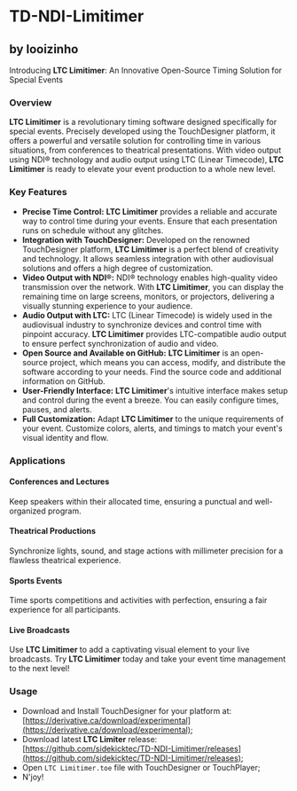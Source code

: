 # TD-NDI-Limitimer
## by looizinho

Introducing **LTC Limitimer**: An Innovative Open-Source Timing Solution for Special Events

### Overview

**LTC Limitimer** is a revolutionary timing software designed specifically for special events. Precisely developed using the TouchDesigner platform, it offers a powerful and versatile solution for controlling time in various situations, from conferences to theatrical presentations. With video output using NDI® technology and audio output using LTC (Linear Timecode), **LTC Limitimer** is ready to elevate your event production to a whole new level.

### Key Features

* **Precise Time Control:** **LTC Limitimer** provides a reliable and accurate way to control time during your events. Ensure that each presentation runs on schedule without any glitches.
* **Integration with TouchDesigner:** Developed on the renowned TouchDesigner platform, **LTC Limitimer** is a perfect blend of creativity and technology. It allows seamless integration with other audiovisual solutions and offers a high degree of customization.
* **Video Output with NDI®:** NDI® technology enables high-quality video transmission over the network. With **LTC Limitimer**, you can display the remaining time on large screens, monitors, or projectors, delivering a visually stunning experience to your audience.
* **Audio Output with LTC:** LTC (Linear Timecode) is widely used in the audiovisual industry to synchronize devices and control time with pinpoint accuracy. **LTC Limitimer** provides LTC-compatible audio output to ensure perfect synchronization of audio and video.
* **Open Source and Available on GitHub:** **LTC Limitimer** is an open-source project, which means you can access, modify, and distribute the software according to your needs. Find the source code and additional information on GitHub.
* **User-Friendly Interface:** **LTC Limitimer**'s intuitive interface makes setup and control during the event a breeze. You can easily configure times, pauses, and alerts.
* **Full Customization:** Adapt **LTC Limitimer** to the unique requirements of your event. Customize colors, alerts, and timings to match your event's visual identity and flow.


### Applications

#### Conferences and Lectures
Keep speakers within their allocated time, ensuring a punctual and well-organized program.
#### Theatrical Productions
Synchronize lights, sound, and stage actions with millimeter precision for a flawless theatrical experience.
#### Sports Events
Time sports competitions and activities with perfection, ensuring a fair experience for all participants.
#### Live Broadcasts
Use **LTC Limitimer** to add a captivating visual element to your live broadcasts.
Try **LTC Limitimer** today and take your event time management to the next level!

### Usage
* Download and Install TouchDesigner for your platform at: [https://derivative.ca/download/experimental](https://derivative.ca/download/experimental);
* Download latest **LTC Limiter** release: [https://github.com/sidekicktec/TD-NDI-Limitimer/releases](https://github.com/sidekicktec/TD-NDI-Limitimer/releases);
* Open `LTC Limitimer.toe` file with TouchDesigner or TouchPlayer;
* N'joy!


